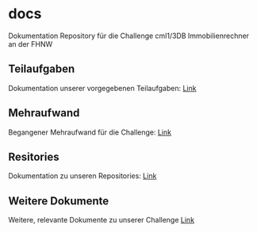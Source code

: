 # docs
Dokumentation Repository für die Challenge cml1/3DB Immobilienrechner an der FHNW

## Teilaufgaben
Dokumentation unserer vorgegebenen Teilaufgaben:
[Link](https://github.com/Immobilienrechner-Challenge/docs/tree/main/Teilaufgaben)

## Mehraufwand
Begangener Mehraufwand für die Challenge:
[Link](https://github.com/Immobilienrechner-Challenge/docs/tree/main/Mehraufwand)

## Resitories
Dokumentation zu unseren Repositories:
[Link](https://github.com/Immobilienrechner-Challenge/docs/tree/main/Repositories)

## Weitere Dokumente
Weitere, relevante Dokumente zu unserer Challenge
[Link](https://github.com/Immobilienrechner-Challenge/docs/tree/main/Other)
